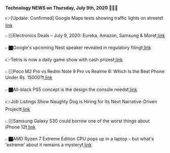 <b>Technology NEWS on Thursday, July 9th, 2020</b> 📡📡📡 

👉[Update: Confirmed] Google Maps tests showing traffic lights on streets❗️<a href='https://techblock.club/?p=5869'> link</a>

👉🏽Electronics Deals – July 9, 2020: Eureka, Amazon, Samsung & More❗️<a href='https://techblock.club/?p=5871'> link</a>

👉🏿Google's upcoming Nest speaker revealed in regulatory filing❗️<a href='https://techblock.club/?p=5873'> link</a>

👉Tetris is now a daily game show with cash prizes❗️<a href='https://techblock.club/?p=5875'> link</a>

👉🏽Poco M2 Pro vs Redmi Note 9 Pro vs Realme 6: Which Is the Best Phone Under Rs. 15000?❗️<a href='https://techblock.club/?p=5877'> link</a>

👉🏿All-black PS5 concept is the design the console needs❗️<a href='https://techblock.club/?p=5879'> link</a>

👉Job Listings Show Naughty Dog is Hiring for Its Next Narrative-Driven Project❗️<a href='https://techblock.club/?p=5881'> link</a>

👉🏽Samsung Galaxy S30 could borrow one of the worst things about iPhone 12❗️<a href='https://techblock.club/?p=5883'> link</a>

👉🏿AMD Ryzen 7 Extreme Edition CPU pops up in a laptop – but what's 'extreme' about it remains a mystery❗️<a href='https://techblock.club/?p=5885'> link</a>

